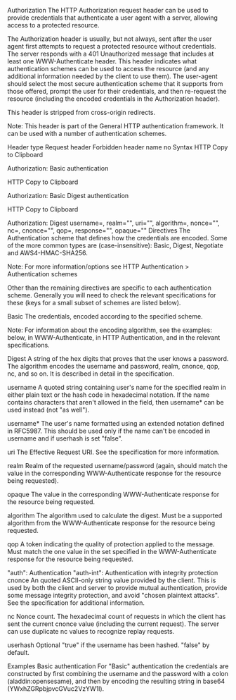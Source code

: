 Authorization
The HTTP Authorization request header can be used to provide credentials that authenticate a user agent with a server, allowing access to a protected resource.

The Authorization header is usually, but not always, sent after the user agent first attempts to request a protected resource without credentials. The server responds with a 401 Unauthorized message that includes at least one WWW-Authenticate header. This header indicates what authentication schemes can be used to access the resource (and any additional information needed by the client to use them). The user-agent should select the most secure authentication scheme that it supports from those offered, prompt the user for their credentials, and then re-request the resource (including the encoded credentials in the Authorization header).

This header is stripped from cross-origin redirects.

Note: This header is part of the General HTTP authentication framework. It can be used with a number of authentication schemes.

Header type	Request header
Forbidden header name	no
Syntax
HTTP
Copy to Clipboard

Authorization: <auth-scheme> <authorization-parameters>
Basic authentication

HTTP
Copy to Clipboard

Authorization: Basic <credentials>
Digest authentication

HTTP
Copy to Clipboard

Authorization: Digest username=<username>,
    realm="<realm>",
    uri="<url>",
    algorithm=<algorithm>,
    nonce="<nonce>",
    nc=<nc>,
    cnonce="<cnonce>",
    qop=<qop>,
    response="<response>",
    opaque="<opaque>"
Directives
<auth-scheme>
The Authentication scheme that defines how the credentials are encoded. Some of the more common types are (case-insensitive): Basic, Digest, Negotiate and AWS4-HMAC-SHA256.

Note: For more information/options see HTTP Authentication > Authentication schemes

Other than <auth-scheme> the remaining directives are specific to each authentication scheme. Generally you will need to check the relevant specifications for these (keys for a small subset of schemes are listed below).

Basic
<credentials>
The credentials, encoded according to the specified scheme.

Note: For information about the encoding algorithm, see the examples: below, in WWW-Authenticate, in HTTP Authentication, and in the relevant specifications.

Digest
<response>
A string of the hex digits that proves that the user knows a password. The algorithm encodes the username and password, realm, cnonce, qop, nc, and so on. It is described in detail in the specification.

username
A quoted string containing user's name for the specified realm in either plain text or the hash code in hexadecimal notation. If the name contains characters that aren't allowed in the field, then username* can be used instead (not "as well").

username*
The user's name formatted using an extended notation defined in RFC5987. This should be used only if the name can't be encoded in username and if userhash is set "false".

uri
The Effective Request URI. See the specification for more information.

realm
Realm of the requested username/password (again, should match the value in the corresponding WWW-Authenticate response for the resource being requested).

opaque
The value in the corresponding WWW-Authenticate response for the resource being requested.

algorithm
The algorithm used to calculate the digest. Must be a supported algorithm from the WWW-Authenticate response for the resource being requested.

qop
A token indicating the quality of protection applied to the message. Must match the one value in the set specified in the WWW-Authenticate response for the resource being requested.

"auth": Authentication
"auth-int": Authentication with integrity protection
cnonce
An quoted ASCII-only string value provided by the client. This is used by both the client and server to provide mutual authentication, provide some message integrity protection, and avoid "chosen plaintext attacks". See the specification for additional information.

nc
Nonce count. The hexadecimal count of requests in which the client has sent the current cnonce value (including the current request). The server can use duplicate nc values to recognize replay requests.

userhash Optional
"true" if the username has been hashed. "false" by default.

Examples
Basic authentication
For "Basic" authentication the credentials are constructed by first combining the username and the password with a colon (aladdin:opensesame), and then by encoding the resulting string in base64 (YWxhZGRpbjpvcGVuc2VzYW1l).
